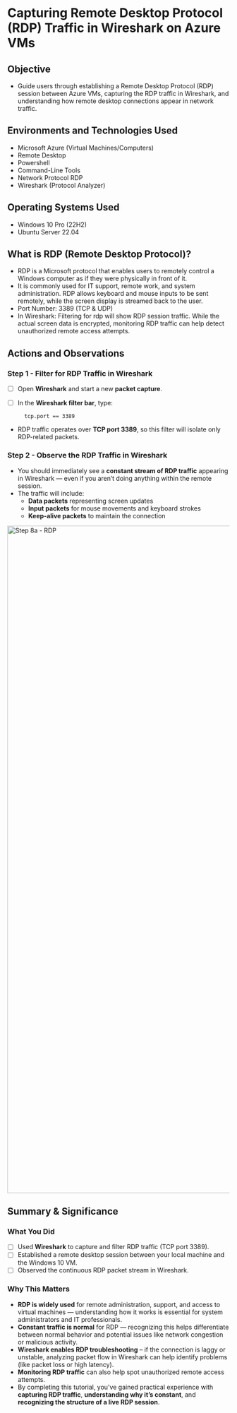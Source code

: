 <h1>Capturing Remote Desktop Protocol (RDP) Traffic in Wireshark on Azure VMs</h1>
<h2>Objective</h2>

 - Guide users through establishing a Remote Desktop Protocol (RDP) session between Azure VMs, capturing the RDP traffic in Wireshark, and understanding how remote desktop connections appear in network traffic.



<h2>Environments and Technologies Used</h2>

- Microsoft Azure (Virtual Machines/Computers)
- Remote Desktop
- Powershell
- Command-Line Tools
- Network Protocol RDP
- Wireshark (Protocol Analyzer)

<h2>Operating Systems Used </h2>

- Windows 10 Pro (22H2)
- Ubuntu Server 22.04


<h2>What is RDP (Remote Desktop Protocol)?</h2>

 - RDP is a Microsoft protocol that enables users to remotely control a Windows computer as if they were physically in front of it.
 - It is commonly used for IT support, remote work, and system administration. RDP allows keyboard and mouse inputs to be sent remotely, while the screen display is streamed back to the user.
 - Port Number: 3389 (TCP & UDP)
 - In Wireshark: Filtering for rdp will show RDP session traffic. While the actual screen data is encrypted, monitoring RDP traffic can help detect unauthorized remote access attempts.



<h2>Actions and Observations</h2>
<h3>Step 1 - Filter for RDP Traffic in Wireshark</h3>

 - [ ] Open **Wireshark** and start a new **packet capture**.
 - [ ] In the **Wireshark filter bar**, type:
	
		 tcp.port == 3389
 - RDP traffic operates over  **TCP port 3389**, so this filter will isolate only RDP-related packets.

<h3>Step 2 - Observe the RDP Traffic in Wireshark</h3>

 - You should immediately see a  **constant stream of RDP traffic**  appearing in Wireshark — even if you aren’t doing anything within the remote session.
 - The traffic will include:
	 - **Data packets**  representing screen updates
	 - **Input packets**  for mouse movements and keyboard strokes
	 - **Keep-alive packets**  to maintain the connection

<img width="1512" alt="Step 8a - RDP" src="https://github.com/user-attachments/assets/4178fabd-683a-4f19-bbc2-d48b6cf5222a" />

<h2>Summary & Significance</h2>

<h3>What You Did</h3>

 - [ ] Used  **Wireshark**  to capture and filter RDP traffic (TCP port 3389).
 - [ ] Established a remote desktop session between your local machine and the Windows 10 VM.
 - [ ] Observed the continuous RDP packet stream in Wireshark.

<h3>Why This Matters</h3>

 - **RDP is widely used**  for remote administration, support, and access to virtual machines — understanding how it works is essential for system administrators and IT professionals.
 - **Constant traffic is normal**  for RDP — recognizing this helps differentiate between normal behavior and potential issues like network congestion or malicious activity.
 - **Wireshark enables RDP troubleshooting**  – if the connection is laggy or unstable, analyzing packet flow in Wireshark can help identify problems (like packet loss or high latency).
 - **Monitoring RDP traffic**  can also help spot unauthorized remote access attempts.
 - By completing this tutorial, you’ve gained practical experience with **capturing RDP traffic**, **understanding why it’s constant**, and **recognizing the structure of a live RDP session**.

